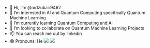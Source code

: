 - 👋 Hi, I’m @mdzubair9492
- 👀 I’m interested in AI and Quantum Computing specifically Quantum Machine Learning
- 🌱 I’m currently learning Quantum Computing and AI
- 💞️ I’m looking to collaborate on Quantum Machine Learning Projects
- 📫 You can reach me out by linkedin
- 😄 Pronouns: He
![](https://komarev.com/ghpvc/?username=mdzubair9492)
![](https://komarev.com/ghpvc/?username=mdzubair9492&color=green)


<!---
mdzubair9492/mdzubair9492 is a ✨ special ✨ repository because its `README.md` (this file) appears on your GitHub profile.
You can click the Preview link to take a look at your changes.
--->
